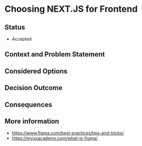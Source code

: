 
# Choosing NEXT.JS for Frontend

## Status 
- Accepted

## Context and Problem Statement 


## Considered Options


## Decision Outcome 


## Consequences


## More information 
- https://www.figma.com/best-practices/tips-and-tricks/
- https://myuxacademy.com/what-is-figma/
